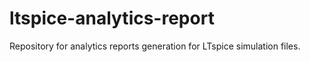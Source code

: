 # ltspice-analytics-report
Repository for analytics reports generation for LTspice simulation files.
